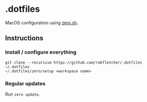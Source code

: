 # .dotfiles

MacOS configuration using [zero.sh](https://github.com/zero-sh/zero.sh/).

## Instructions

### Install / configure everything

```
git clone --recursive https://github.com/robfletcher/.dotfiles ~/.dotfiles
~/.dotfiles/zero/setup <workspace name>
```

### Regular updates

Run `zero update`.

